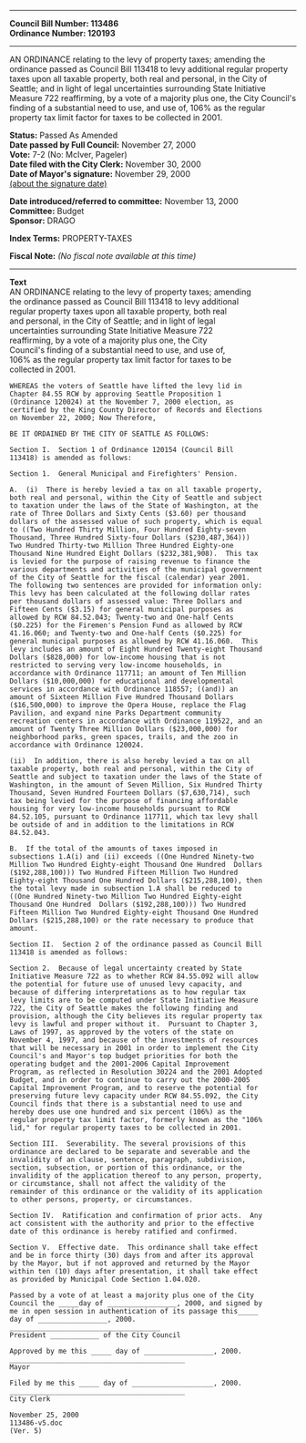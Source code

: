 * * * * *  
  
**Council Bill Number: [](#h0)[](#h2)113486**   
**Ordinance Number: 120193**  
  
* * * * *  
  
AN ORDINANCE relating to the levy of property taxes; amending the ordinance passed as Council Bill 113418 to levy additional regular property taxes upon all taxable property, both real and personal, in the City of Seattle; and in light of legal uncertainties surrounding State Initiative Measure 722 reaffirming, by a vote of a majority plus one, the City Council's finding of a substantial need to use, and use of, 106% as the regular property tax limit factor for taxes to be collected in 2001.  
  
**Status:** Passed As Amended   
**Date passed by Full Council:** November 27, 2000   
**Vote:** 7-2 (No: McIver, Pageler)   
**Date filed with the City Clerk:** November 30, 2000   
**Date of Mayor's signature:** November 29, 2000   
[(about the signature date)](/~public/approvaldate.htm)   
  
  
**Date introduced/referred to committee:** November 13, 2000   
**Committee:** Budget   
**Sponsor:** DRAGO   
  
**Index Terms:** PROPERTY-TAXES  
  
**Fiscal Note:** *(No fiscal note available at this time)*  
  
* * * * *  
  
**Text**  
    AN ORDINANCE relating to the levy of property taxes; amending  
    the ordinance passed as Council Bill 113418 to levy additional  
    regular property taxes upon all taxable property, both real  
    and personal, in the City of Seattle; and in light of legal  
    uncertainties surrounding State Initiative Measure 722  
    reaffirming, by a vote of a majority plus one, the City  
    Council's finding of a substantial need to use, and use of,  
    106% as the regular property tax limit factor for taxes to be  
    collected in 2001.  
  
    WHEREAS the voters of Seattle have lifted the levy lid in  
    Chapter 84.55 RCW by approving Seattle Proposition 1  
    (Ordinance 120024) at the November 7, 2000 election, as  
    certified by the King County Director of Records and Elections  
    on November 22, 2000; Now Therefore,  
  
    BE IT ORDAINED BY THE CITY OF SEATTLE AS FOLLOWS:  
  
    Section I.  Section 1 of Ordinance 120154 (Council Bill  
    113418) is amended as follows:  
  
    Section 1.  General Municipal and Firefighters' Pension.  
  
    A.  (i)  There is hereby levied a tax on all taxable property,  
    both real and personal, within the City of Seattle and subject  
    to taxation under the laws of the State of Washington, at the  
    rate of Three Dollars and Sixty Cents ($3.60) per thousand  
    dollars of the assessed value of such property, which is equal  
    to ((Two Hundred Thirty Million, Four Hundred Eighty-seven  
    Thousand, Three Hundred Sixty-four Dollars ($230,487,364)))  
    Two Hundred Thirty-two Million Three Hundred Eighty-one  
    Thousand Nine Hundred Eight Dollars ($232,381,908).  This tax  
    is levied for the purpose of raising revenue to finance the  
    various departments and activities of the municipal government  
    of the City of Seattle for the fiscal (calendar) year 2001.  
    The following two sentences are provided for information only:  
    This levy has been calculated at the following dollar rates  
    per thousand dollars of assessed value: Three Dollars and  
    Fifteen Cents ($3.15) for general municipal purposes as  
    allowed by RCW 84.52.043; Twenty-two and One-half Cents  
    ($0.225) for the Firemen's Pension Fund as allowed by RCW  
    41.16.060; and Twenty-two and One-half Cents ($0.225) for  
    general municipal purposes as allowed by RCW 41.16.060.  This  
    levy includes an amount of Eight Hundred Twenty-eight Thousand  
    Dollars ($828,000) for low-income housing that is not  
    restricted to serving very low-income households, in  
    accordance with Ordinance 117711; an amount of Ten Million  
    Dollars ($10,000,000) for educational and developmental  
    services in accordance with Ordinance 118557; ((and)) an  
    amount of Sixteen Million Five Hundred Thousand Dollars  
    ($16,500,000) to improve the Opera House, replace the Flag  
    Pavilion, and expand nine Parks Department community  
    recreation centers in accordance with Ordinance 119522, and an  
    amount of Twenty Three Million Dollars ($23,000,000) for  
    neighborhood parks, green spaces, trails, and the zoo in  
    accordance with Ordinance 120024.  
  
    (ii)  In addition, there is also hereby levied a tax on all  
    taxable property, both real and personal, within the City of  
    Seattle and subject to taxation under the laws of the State of  
    Washington, in the amount of Seven Million, Six Hundred Thirty  
    Thousand, Seven Hundred Fourteen Dollars ($7,630,714), such  
    tax being levied for the purpose of financing affordable  
    housing for very low-income households pursuant to RCW  
    84.52.105, pursuant to Ordinance 117711, which tax levy shall  
    be outside of and in addition to the limitations in RCW  
    84.52.043.  
  
    B.  If the total of the amounts of taxes imposed in  
    subsections 1.A(i) and (ii) exceeds ((One Hundred Ninety-two  
    Million Two Hundred Eighty-eight Thousand One Hundred  Dollars  
    ($192,288,100))) Two Hundred Fifteen Million Two Hundred  
    Eighty-eight Thousand One Hundred Dollars ($215,288,100), then  
    the total levy made in subsection 1.A shall be reduced to  
    ((One Hundred Ninety-two Million Two Hundred Eighty-eight  
    Thousand One Hundred  Dollars ($192,288,100))) Two Hundred  
    Fifteen Million Two Hundred Eighty-eight Thousand One Hundred  
    Dollars ($215,288,100) or the rate necessary to produce that  
    amount.  
  
    Section II.  Section 2 of the ordinance passed as Council Bill  
    113418 is amended as follows:  
  
    Section 2.  Because of legal uncertainty created by State  
    Initiative Measure 722 as to whether RCW 84.55.092 will allow  
    the potential for future use of unused levy capacity, and  
    because of differing interpretations as to how regular tax  
    levy limits are to be computed under State Initiative Measure  
    722, the City of Seattle makes the following finding and  
    provision, although the City believes its regular property tax  
    levy is lawful and proper without it.  Pursuant to Chapter 3,  
    Laws of 1997, as approved by the voters of the state on  
    November 4, 1997, and because of the investments of resources  
    that will be necessary in 2001 in order to implement the City  
    Council's and Mayor's top budget priorities for both the  
    operating budget and the 2001-2006 Capital Improvement  
    Program, as reflected in Resolution 30224 and the 2001 Adopted  
    Budget, and in order to continue to carry out the 2000-2005  
    Capital Improvement Program, and to reserve the potential for  
    preserving future levy capacity under RCW 84.55.092, the City  
    Council finds that there is a substantial need to use and  
    hereby does use one hundred and six percent (106%) as the  
    regular property tax limit factor, formerly known as the "106%  
    lid," for regular property taxes to be collected in 2001.  
  
    Section III.  Severability. The several provisions of this  
    ordinance are declared to be separate and severable and the  
    invalidity of an clause, sentence, paragraph, subdivision,  
    section, subsection, or portion of this ordinance, or the  
    invalidity of the application thereof to any person, property,  
    or circumstance, shall not affect the validity of the  
    remainder of this ordinance or the validity of its application  
    to other persons, property, or circumstances.  
  
    Section IV.  Ratification and confirmation of prior acts.  Any  
    act consistent with the authority and prior to the effective  
    date of this ordinance is hereby ratified and confirmed.  
  
    Section V.  Effective date.  This ordinance shall take effect  
    and be in force thirty (30) days from and after its approval  
    by the Mayor, but if not approved and returned by the Mayor  
    within ten (10) days after presentation, it shall take effect  
    as provided by Municipal Code Section 1.04.020.  
  
    Passed by a vote of at least a majority plus one of the City  
    Council the _____day of _________________, 2000, and signed by  
    me in open session in authentication of its passage this_____  
    day of _________________, 2000.  
    _____________________________________  
    President ____________ of the City Council  
  
    Approved by me this _____ day of _________________, 2000.  
    ___________________________________________  
    Mayor  
  
    Filed by me this _____ day of ____________________, 2000.  
    ___________________________________________  
    City Clerk  
  
    November 25, 2000  
    113486-v5.doc  
    (Ver. 5)  
